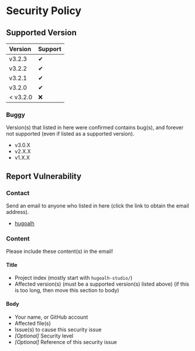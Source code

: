 # Security Policy

## Supported Version

| **Version** | **Support** |
|:----|:----|
| v3.2.3 | ✔ |
| v3.2.2 | ✔ |
| v3.2.1 | ✔ |
| v3.2.0 | ✔ |
| < v3.2.0 | ❌ |

### Buggy

Version(s) that listed in here were confirmed contains bug(s), and forever not supported (even if listed as a supported version).

- v3.0.X
- v2.X.X
- v1.X.X

## Report Vulnerability

### Contact

Send an email to anyone who listed in here (click the link to obtain the email address).

- [hugoalh](https://github.com/hugoalh)

### Content

Please include these content(s) in the email!

#### Title

- Project index (mostly start with `hugoalh-studio/`)
- Affected version(s) (must be a supported version(s) listed above) (if this is too long, then move this section to body)

#### Body

- Your name, or GitHub account
- Affected file(s)
- Issue(s) to cause this security issue
- *\[Optional\]* Security level
- *\[Optional\]* Reference of this security issue
